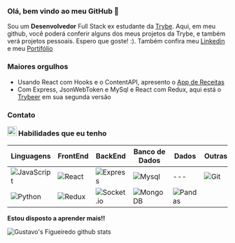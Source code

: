 ### Olá, bem vindo ao meu GitHub 👋

Sou um **Desenvolvedor** Full Stack ex estudante da [Trybe](https://www.betrybe.com/).
Aqui, em meu github, você poderá conferir alguns dos meus projetos da Trybe, e também verá projetos pessoais.
Espero que goste! :).
Também confira meu [Linkedin](www.linkedin.com/in/gustavo-hm-figueiredo) e meu [Portifólio](https://gustaffig-portfolio.herokuapp.com/)

### Maiores orgulhos
- Usando React com Hooks e o ContentAPI, apresento o [App de Receitas](https://github.com/GustafFig/App-de-Receitas)
- Com Express, JsonWebToken e MySql e React com Redux, aqui está o [Trybeer](https://github.com/GustafFig/TrybeerV2/) em sua segunda versão

### Contato
<a target="_blank" href="mailto:gustavohmfigueiredo@gmail.com">
  <img align="left" alt="Gmail" width="22px" src="https://cdn.jsdelivr.net/npm/simple-icons@v3/icons/gmail.svg" />
</a>

### Habilidades que eu tenho
| Linguagens | FrontEnd | BackEnd | Banco de Dados | Dados | Outras  |
|---         |---       |---      |---             |---    |---      |
| ![JavaScript](https://img.shields.io/badge/-JavaScript-yellow?style=flat-square&logo=javascript&logoColor=white) | ![React](https://img.shields.io/badge/-React-45b8d8?style=flat-square&logo=react&logoColor=white) | ![Express](https://img.shields.io/badge/-Express-orange) | ![Mysql](https://img.shields.io/badge/-MySql-4479A1?style=flat-square&logo=mysql&logoColor=white) | --- |	![Git](https://img.shields.io/badge/-Git-F05032?style=flat-square&logo=git&logoColor=white) |
| ![Python](https://img.shields.io/badge/-Python-blue?style=flat-square&logo=python&logoColor=white) | ![Redux](https://img.shields.io/badge/-Redux-764ABC?style=flat-square&logo=redux&logoColor=white) | ![Socket.io](https://img.shields.io/badge/-Socket.io-yellow?style=flat-square&logo=Socket.io&logoColor=white) | ![MongoDB](https://img.shields.io/badge/-MongoDB-13aa52?style=flat-square&logo=mongodb&logoColor=white) | ![Pandas](https://img.shields.io/badge/pandas-%23150458.svg?style=for-the-badge&logo=pandas&logoColor=white)

**Estou disposto a aprender mais!!**

![Gustavo's Figueiredo github stats](https://github-readme-stats.vercel.app/api?username=gustaffig&hide=contribs,prs&count_private=true)
